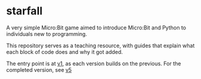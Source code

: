 # starfall
A very simple Micro:Bit game aimed to introduce Micro:Bit and Python to individuals new to programming. 

This repository serves as a teaching resource, with guides that explain what each block of code does and why it got added.

The entry point is at [v1](./versions/v1/README.md), as each version builds on the previous. For the completed version, see [v5](./versions/v5/v5.py)
